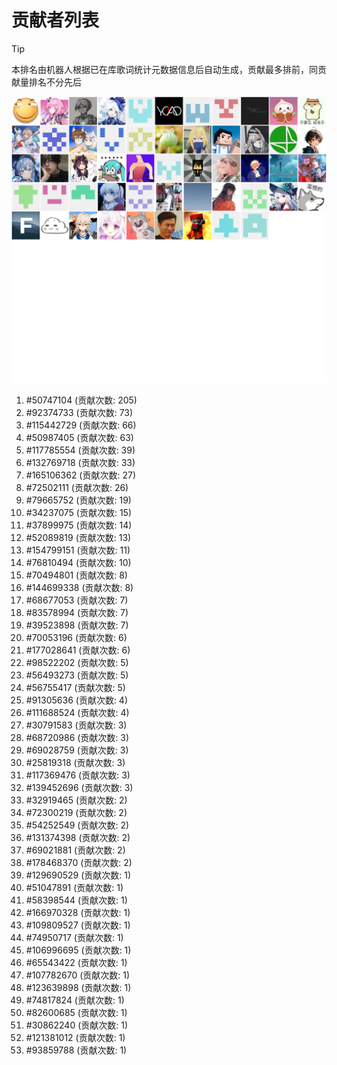# 贡献者列表

> [!TIP]
> 本排名由机器人根据已在库歌词统计元数据信息后自动生成，贡献最多排前，同贡献量排名不分先后

![贡献者头像画廊](./CONTRIBUTORS.svg)

1. #50747104 (贡献次数: 205)
2. #92374733 (贡献次数: 73)
3. #115442729 (贡献次数: 66)
4. #50987405 (贡献次数: 63)
5. #117785554 (贡献次数: 39)
6. #132769718 (贡献次数: 33)
7. #165106362 (贡献次数: 27)
8. #72502111 (贡献次数: 26)
9. #79665752 (贡献次数: 19)
10. #34237075 (贡献次数: 15)
11. #37899975 (贡献次数: 14)
12. #52089819 (贡献次数: 13)
13. #154799151 (贡献次数: 11)
14. #76810494 (贡献次数: 10)
15. #70494801 (贡献次数: 8)
16. #144699338 (贡献次数: 8)
17. #68677053 (贡献次数: 7)
18. #83578994 (贡献次数: 7)
19. #39523898 (贡献次数: 7)
20. #70053196 (贡献次数: 6)
21. #177028641 (贡献次数: 6)
22. #98522202 (贡献次数: 5)
23. #56493273 (贡献次数: 5)
24. #56755417 (贡献次数: 5)
25. #91305636 (贡献次数: 4)
26. #111688524 (贡献次数: 4)
27. #30791583 (贡献次数: 3)
28. #68720986 (贡献次数: 3)
29. #69028759 (贡献次数: 3)
30. #25819318 (贡献次数: 3)
31. #117369476 (贡献次数: 3)
32. #139452696 (贡献次数: 3)
33. #32919465 (贡献次数: 2)
34. #72300219 (贡献次数: 2)
35. #54252549 (贡献次数: 2)
36. #131374398 (贡献次数: 2)
37. #69021881 (贡献次数: 2)
38. #178468370 (贡献次数: 2)
39. #129690529 (贡献次数: 1)
40. #51047891 (贡献次数: 1)
41. #58398544 (贡献次数: 1)
42. #166970328 (贡献次数: 1)
43. #109809527 (贡献次数: 1)
44. #74950717 (贡献次数: 1)
45. #106996695 (贡献次数: 1)
46. #65543422 (贡献次数: 1)
47. #107782670 (贡献次数: 1)
48. #123639898 (贡献次数: 1)
49. #74817824 (贡献次数: 1)
50. #82600685 (贡献次数: 1)
51. #30862240 (贡献次数: 1)
52. #121381012 (贡献次数: 1)
53. #93859788 (贡献次数: 1)
